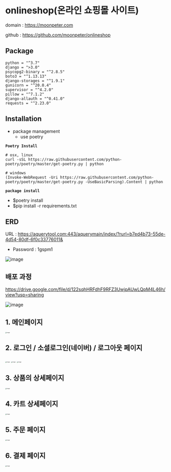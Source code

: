 # onlineshop(온라인 쇼핑몰 사이트)

domain : https://moonpeter.com

github : https://github.com/moonpeter/onlineshop



## Package

```
python = "^3.7"
django = ">3.0"
psycopg2-binary = "^2.8.5"
boto3 = "^1.13.13"
django-storages = "^1.9.1"
gunicorn = "^20.0.4"
supervisor = "^4.2.0"
pillow = "^7.1.2"
django-allauth = "^0.41.0"
requests = "^2.23.0"
```



## Installation

- package management
  - use poetry

**`Poetry Install`**

```
# osx, linux
curl -sSL https://raw.githubusercontent.com/python-poetry/poetry/master/get-poetry.py | python

# windows
(Invoke-WebRequest -Uri https://raw.githubusercontent.com/python-poetry/poetry/master/get-poetry.py -UseBasicParsing).Content | python
```

**`package install`**

- $poetry install
- $pip install -r requirements.txt



## ERD

URL : https://aquerytool.com:443/aquerymain/index/?rurl=b7ed4b73-55de-4d54-80df-6f0c33776011&

- Password : 1gspm1

![image](https://user-images.githubusercontent.com/57426244/83367549-0d5e8c00-a3f0-11ea-82e3-299af4c10eee.png)



## 배포 과정

https://drive.google.com/file/d/122sqhHRFdhF9RFZ3UwjpAUwLQpM4L46h/view?usp=sharing

![image](https://user-images.githubusercontent.com/57426244/83371560-af38a580-a3fd-11ea-9040-c60ec1b4eae4.png)











## 1. 메인페이지

<img src="https://user-images.githubusercontent.com/57426244/83587847-fe601100-a58a-11ea-9ffe-13d702a5ae67.png" alt="image" style="zoom:25%;" />



## 2. 로그인 / 소셜로그인(네이버) / 로그아웃 페이지

<img src="https://user-images.githubusercontent.com/57426244/83347275-0cc9e500-a35f-11ea-9672-8e931326ac65.png" alt="image" style="zoom:25%;" />

<img src="https://user-images.githubusercontent.com/57426244/83347303-3f73dd80-a35f-11ea-81d2-b207a6badfb4.png" alt="image" style="zoom:25%;" />

<img src="https://user-images.githubusercontent.com/57426244/83347343-5fa39c80-a35f-11ea-88e0-2c29f619ad43.png" alt="image" style="zoom:25%;" />

## 3. 상품의 상세페이지

<img src="https://user-images.githubusercontent.com/57426244/83344880-b3a28700-a347-11ea-9f83-d40aca22ffeb.png" alt="image" style="zoom:25%;" />

## 4. 카트 상세페이지

<img src="https://user-images.githubusercontent.com/57426244/83344881-ba30fe80-a347-11ea-9c0c-afab7148bb6f.png" alt="image" style="zoom:25%;" />



## 5. 주문 페이지

<img src="https://user-images.githubusercontent.com/57426244/83344885-c9b04780-a347-11ea-8918-b71c0ea7b92b.png" alt="image" style="zoom:25%;" />

## 6. 결제 페이지

<img src="https://user-images.githubusercontent.com/57426244/83344887-d16fec00-a347-11ea-9d66-3975322d98e1.png" alt="image" style="zoom:25%;" />
